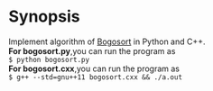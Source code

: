 # Synopsis
Implement algorithm of [Bogosort](https://en.wikipedia.org/wiki/Bogosort) in Python and C++.   
**For bogosort.py**,you can run the program as    
`$ python bogosort.py`   
**For bogosort.cxx**,you can run the program as   
`$ g++ --std=gnu++11 bogosort.cxx && ./a.out`  
